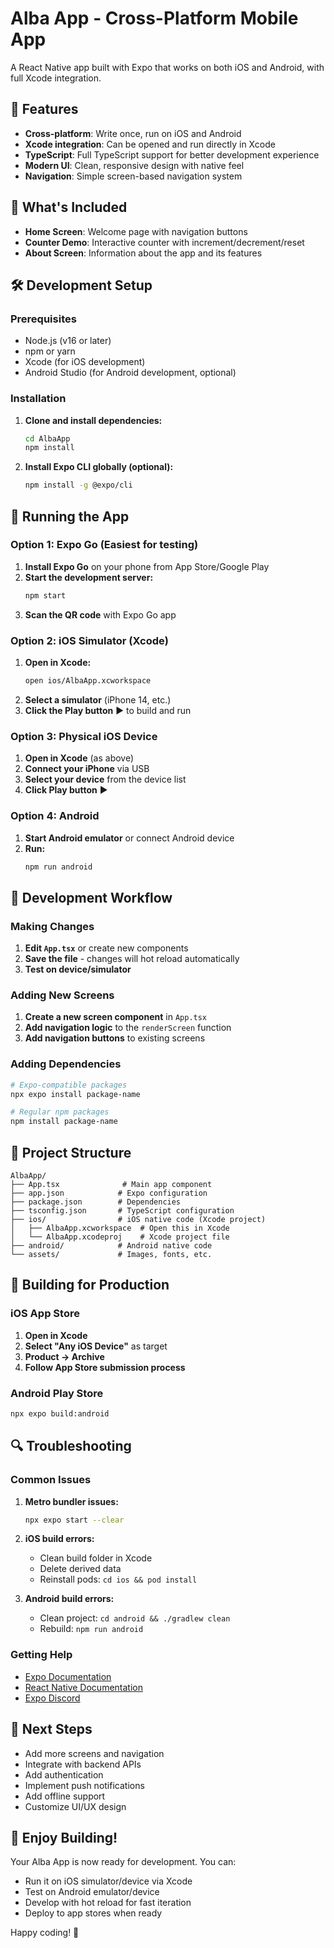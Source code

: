 # Alba App - Cross-Platform Mobile App

A React Native app built with Expo that works on both iOS and Android, with full Xcode integration.

## 🚀 Features

- **Cross-platform**: Write once, run on iOS and Android
- **Xcode integration**: Can be opened and run directly in Xcode
- **TypeScript**: Full TypeScript support for better development experience
- **Modern UI**: Clean, responsive design with native feel
- **Navigation**: Simple screen-based navigation system

## 📱 What's Included

- **Home Screen**: Welcome page with navigation buttons
- **Counter Demo**: Interactive counter with increment/decrement/reset
- **About Screen**: Information about the app and its features

## 🛠️ Development Setup

### Prerequisites

- Node.js (v16 or later)
- npm or yarn
- Xcode (for iOS development)
- Android Studio (for Android development, optional)

### Installation

1. **Clone and install dependencies:**
   ```bash
   cd AlbaApp
   npm install
   ```

2. **Install Expo CLI globally (optional):**
   ```bash
   npm install -g @expo/cli
   ```

## 🎯 Running the App

### Option 1: Expo Go (Easiest for testing)

1. **Install Expo Go** on your phone from App Store/Google Play
2. **Start the development server:**
   ```bash
   npm start
   ```
3. **Scan the QR code** with Expo Go app

### Option 2: iOS Simulator (Xcode)

1. **Open in Xcode:**
   ```bash
   open ios/AlbaApp.xcworkspace
   ```
2. **Select a simulator** (iPhone 14, etc.)
3. **Click the Play button** ▶️ to build and run

### Option 3: Physical iOS Device

1. **Open in Xcode** (as above)
2. **Connect your iPhone** via USB
3. **Select your device** from the device list
4. **Click Play button** ▶️

### Option 4: Android

1. **Start Android emulator** or connect Android device
2. **Run:**
   ```bash
   npm run android
   ```

## 🔧 Development Workflow

### Making Changes

1. **Edit `App.tsx`** or create new components
2. **Save the file** - changes will hot reload automatically
3. **Test on device/simulator**

### Adding New Screens

1. **Create a new screen component** in `App.tsx`
2. **Add navigation logic** to the `renderScreen` function
3. **Add navigation buttons** to existing screens

### Adding Dependencies

```bash
# Expo-compatible packages
npx expo install package-name

# Regular npm packages
npm install package-name
```

## 📁 Project Structure

```
AlbaApp/
├── App.tsx              # Main app component
├── app.json            # Expo configuration
├── package.json        # Dependencies
├── tsconfig.json       # TypeScript configuration
├── ios/                # iOS native code (Xcode project)
│   ├── AlbaApp.xcworkspace  # Open this in Xcode
│   └── AlbaApp.xcodeproj    # Xcode project file
├── android/            # Android native code
└── assets/             # Images, fonts, etc.
```

## 🚀 Building for Production

### iOS App Store

1. **Open in Xcode**
2. **Select "Any iOS Device"** as target
3. **Product → Archive**
4. **Follow App Store submission process**

### Android Play Store

```bash
npx expo build:android
```

## 🔍 Troubleshooting

### Common Issues

1. **Metro bundler issues:**
   ```bash
   npx expo start --clear
   ```

2. **iOS build errors:**
   - Clean build folder in Xcode
   - Delete derived data
   - Reinstall pods: `cd ios && pod install`

3. **Android build errors:**
   - Clean project: `cd android && ./gradlew clean`
   - Rebuild: `npm run android`

### Getting Help

- [Expo Documentation](https://docs.expo.dev/)
- [React Native Documentation](https://reactnative.dev/)
- [Expo Discord](https://discord.gg/expo)

## 📱 Next Steps

- Add more screens and navigation
- Integrate with backend APIs
- Add authentication
- Implement push notifications
- Add offline support
- Customize UI/UX design

## 🎉 Enjoy Building!

Your Alba App is now ready for development. You can:
- Run it on iOS simulator/device via Xcode
- Test on Android emulator/device
- Develop with hot reload for fast iteration
- Deploy to app stores when ready

Happy coding! 🚀
